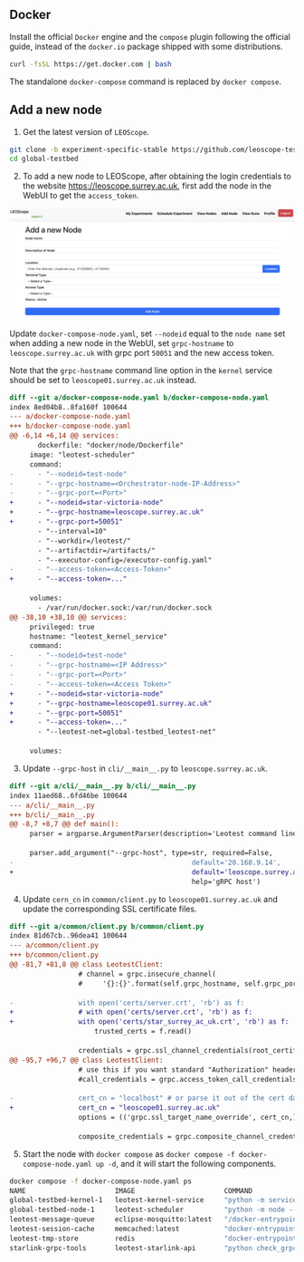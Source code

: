 ## Docker

Install the official `Docker` engine and the `compose` plugin following the official guide, instead of the `docker.io` package shipped with some distributions.

```bash
curl -fsSL https://get.docker.com | bash
```

The standalone `docker-compose` command is replaced by `docker compose`.

## Add a new node

1. Get the latest version of `LEOScope`.

```bash
git clone -b experiment-specific-stable https://github.com/leoscope-testbed/global-testbed
cd global-testbed
```

2. To add a new node to LEOScope, after obtaining the login credentials to the website https://leoscope.surrey.ac.uk, first add the node in the WebUI to get the `access_token`.

![](./static/add_node.png)

Update `docker-compose-node.yaml`, set `--nodeid` equal to the `node name` set when adding a new node in the WebUI, set `grpc-hostname` to `leoscope.surrey.ac.uk` with grpc port `50051` and the new access token.

Note that the `grpc-hostname` command line option in the `kernel` service should be set to `leoscope01.surrey.ac.uk` instead.

```diff
diff --git a/docker-compose-node.yaml b/docker-compose-node.yaml
index 8ed04b8..8fa160f 100644
--- a/docker-compose-node.yaml
+++ b/docker-compose-node.yaml
@@ -6,14 +6,14 @@ services:
       dockerfile: "docker/node/Dockerfile"
     image: "leotest-scheduler"
     command:
-      - "--nodeid=test-node"
-      - "--grpc-hostname=<Orchestrator-node-IP-Address>"
-      - "--grpc-port=<Port>"
+      - "--nodeid=star-victoria-node"
+      - "--grpc-hostname=leoscope.surrey.ac.uk"
+      - "--grpc-port=50051"
       - "--interval=10"
       - "--workdir=/leotest/"
       - "--artifactdir=/artifacts/"
       - "--executor-config=/executor-config.yaml"
-      - "--access-token=<Access-Token>"
+      - "--access-token=..."

     volumes:
       - /var/run/docker.sock:/var/run/docker.sock
@@ -38,10 +38,10 @@ services:
     privileged: true
     hostname: "leotest_kernel_service"
     command:
-      - "--nodeid=test-node"
-      - "--grpc-hostname=<IP Address>"
-      - "--grpc-port=<Port>"
-      - "--access-token=<Access Token>"
+      - "--nodeid=star-victoria-node"
+      - "--grpc-hostname=leoscope01.surrey.ac.uk"
+      - "--grpc-port=50051"
+      - "--access-token=..."
       - "--leotest-net=global-testbed_leotest-net"

     volumes:
```

3. Update `--grpc-host` in `cli/__main__.py` to `leoscope.surrey.ac.uk`.

```diff
diff --git a/cli/__main__.py b/cli/__main__.py
index 11aed68..6fd46be 100644
--- a/cli/__main__.py
+++ b/cli/__main__.py
@@ -8,7 +8,7 @@ def main():
     parser = argparse.ArgumentParser(description='Leotest command line interface.')

     parser.add_argument("--grpc-host", type=str, required=False,
-                                            default='20.168.9.14',
+                                            default='leoscope.surrey.ac.uk',
                                             help='gRPC host')
```

4. Update `cern_cn` in `common/client.py` to `leoscope01.surrey.ac.uk` and update the corresponding SSL certificate files.

```diff
diff --git a/common/client.py b/common/client.py
index 81d67cb..96dea41 100644
--- a/common/client.py
+++ b/common/client.py
@@ -81,7 +81,8 @@ class LeotestClient:
                 # channel = grpc.insecure_channel(
                 #     '{}:{}'.format(self.grpc_hostname, self.grpc_port))

-                with open('certs/server.crt', 'rb') as f:
+                # with open('certs/server.crt', 'rb') as f:
+                with open('certs/star_surrey_ac_uk.crt', 'rb') as f:
                     trusted_certs = f.read()

                 credentials = grpc.ssl_channel_credentials(root_certificates=trusted_certs)
@@ -95,7 +96,7 @@ class LeotestClient:
                 # use this if you want standard "Authorization" header
                 #call_credentials = grpc.access_token_call_credentials("test_access_token")

-                cert_cn = "localhost" # or parse it out of the cert data
+                cert_cn = "leoscope01.surrey.ac.uk"
                 options = (('grpc.ssl_target_name_override', cert_cn,),)

                 composite_credentials = grpc.composite_channel_credentials(credentials, call_credentials)
```

5. Start the node with `docker compose` as `docker compose -f docker-compose-node.yaml up -d`, and it will start the following components.

```bash
docker compose -f docker-compose-node.yaml ps
NAME                      IMAGE                      COMMAND                  SERVICE               CREATED             STATUS                      PORTS
global-testbed-kernel-1   leotest-kernel-service     "python -m services.…"   kernel                37 minutes ago      Up 37 minutes
global-testbed-node-1     leotest-scheduler          "python -m node --no…"   node                  37 minutes ago      Up 37 minutes
leotest-message-queue     eclipse-mosquitto:latest   "/docker-entrypoint.…"   mqtt                  37 minutes ago      Up 37 minutes (unhealthy)   0.0.0.0:1883->1883/tcp, :::1883->1883/tcp, 0.0.0.0:9001->9001/tcp, :::9001->9001/tcp
leotest-session-cache     memcached:latest           "docker-entrypoint.s…"   memcached             37 minutes ago      Up 37 minutes (unhealthy)   11211/tcp
leotest-tmp-store         redis                      "docker-entrypoint.s…"   redis                 37 minutes ago      Up 37 minutes (healthy)     6379/tcp
starlink-grpc-tools       leotest-starlink-api       "python check_grpc.p…"   starlink-grpc-tools   37 minutes ago      Up 37 minutes
```
